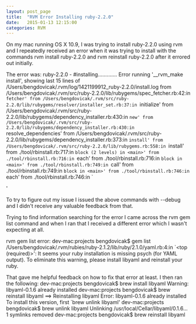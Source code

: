 ```yaml
---
layout: post_page
title:  "RVM Error Installing ruby-2.2.0"
date:   2015-01-13 12:15:00
categories: RVM
---
```


On my mac running OS X 10.9, I was trying to install ruby-2.2.0 using rvm and I repeatedly received an error when it was trying to install with the commands rvm install ruby-2.2.0 and rvm reinstall ruby-2.2.0 after it errored out initially. 

The error was:
ruby-2.2.0 - #installing.............
Error running '__rvm_make install',
showing last 15 lines of /Users/bengdovicak/.rvm/log/1421199912_ruby-2.2.0/install.log
        from /Users/bengdovicak/.rvm/src/ruby-2.2.0/lib/rubygems/spec_fetcher.rb:42:in `fetcher'
        from /Users/bengdovicak/.rvm/src/ruby-2.2.0/lib/rubygems/resolver/installer_set.rb:37:in `initialize'
        from /Users/bengdovicak/.rvm/src/ruby-2.2.0/lib/rubygems/dependency_installer.rb:430:in `new'
        from /Users/bengdovicak/.rvm/src/ruby-2.2.0/lib/rubygems/dependency_installer.rb:430:in `resolve_dependencies'
        from /Users/bengdovicak/.rvm/src/ruby-2.2.0/lib/rubygems/dependency_installer.rb:373:in `install'
        from /Users/bengdovicak/.rvm/src/ruby-2.2.0/lib/rubygems.rb:558:in `install'
        from ./tool/rbinstall.rb:717:in `block (2 levels) in <main>'
        from ./tool/rbinstall.rb:716:in `each'
        from ./tool/rbinstall.rb:716:in `block in <main>'
        from ./tool/rbinstall.rb:749:in `call'
        from ./tool/rbinstall.rb:749:in `block in <main>'
        from ./tool/rbinstall.rb:746:in `each'
        from ./tool/rbinstall.rb:746:in `<main>'

To try to figure out my issue I issued the above commands with --debug and I didn't receive any valuable feedback from that.

Trying to find information searching for the error I came across the rvm gem list command and when I ran that I received a different error which I wasn't expecting at all.

rvm gem list error:
    dev-mac:projects bengdovicak$ gem list
    /Users/bengdovicak/.rvm/rubies/ruby-2.1.2/lib/ruby/2.1.0/yaml.rb:4:in `<top (required)>':
    It seems your ruby installation is missing psych (for YAML output).
    To eliminate this warning, please install libyaml and reinstall your ruby.

That gave me helpful feedback on how to fix that error at least. I then ran the following:
dev-mac:projects bengdovicak$ brew install libyaml
Warning: libyaml-0.1.6 already installed
dev-mac:projects bengdovicak$ brew reinstall libyaml
==> Reinstalling libyaml
Error: libyaml-0.1.6 already installed
To install this version, first `brew unlink libyaml'
dev-mac:projects bengdovicak$ brew unlink libyaml
Unlinking /usr/local/Cellar/libyaml/0.1.6... 1 symlinks removed
dev-mac:projects bengdovicak$ brew reinstall libyaml  
